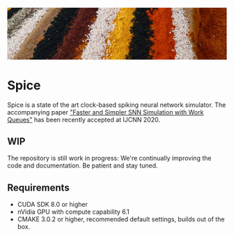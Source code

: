 ![banner by Hans Braxmeier](spices.jpg)

# Spice

Spice is a state of the art clock-based spiking neural network simulator. The accompanying paper ["Faster and Simpler SNN Simulation with Work Queues"](https://arxiv.org/abs/1912.07423) has been recently accepted at IJCNN 2020.

## WIP
The repository is still work in progress: We're continually improving the code and documentation. Be patient and stay tuned.

## Requirements
- CUDA SDK 8.0 or higher
- nVidia GPU with compute capability 6.1
- CMAKE 3.0.2 or higher, recommended default settings, builds out of the box.
